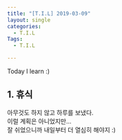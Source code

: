 ```yaml
---
title: "[T.I.L] 2019-03-09"
layout: single
categories:
  - T.I.L
Tags:
  - T.I.L

---
```

Today I learn :)
   

## 1. 휴식  
아무것도 하지 않고 하루를 보냈다.  
이럴 계획은 아니었지만...  
잘 쉬었으니까 내일부터 더 열심히 해야지 :)  

